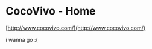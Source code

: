 <!--
id: 1002423193
link: http://tumblr.atmos.org/post/1002423193/cocovivo-home
slug: cocovivo-home
date: Tue Aug 24 2010 00:39:43 GMT-0700 (PDT)
publish: 2010-08-024
tags: 
title: CocoVivo - Home
-->


CocoVivo - Home
===============

[http://www.cocovivo.com/](http://www.cocovivo.com/)

i wanna go :(


